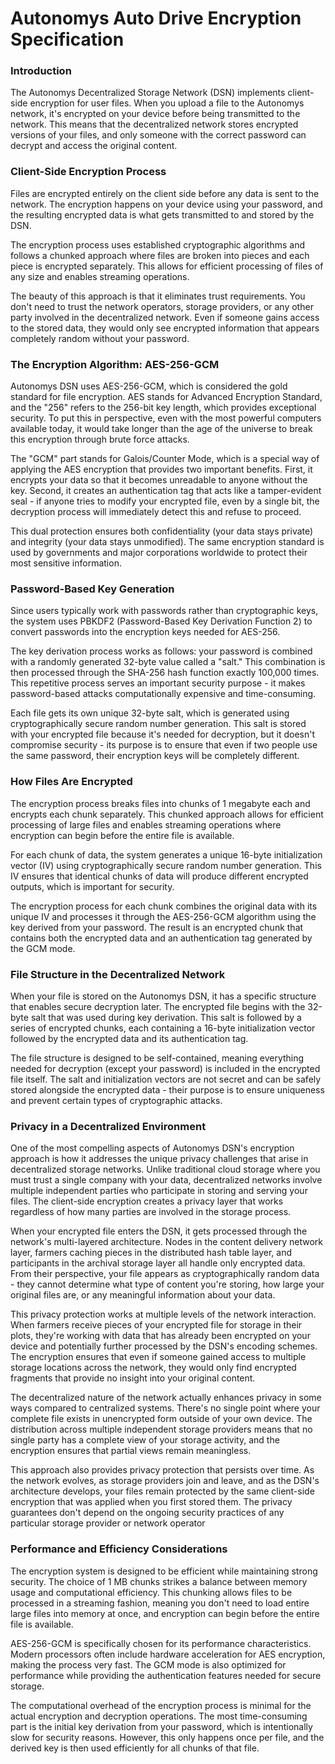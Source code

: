 # Autonomys Auto Drive Encryption Specification

### Introduction

The Autonomys Decentralized Storage Network (DSN) implements client-side encryption for user files. When you upload a file to the Autonomys network, it's encrypted on your device before being transmitted to the network. This means that the decentralized network stores encrypted versions of your files, and only someone with the correct password can decrypt and access the original content.

### Client-Side Encryption Process

Files are encrypted entirely on the client side before any data is sent to the network. The encryption happens on your device using your password, and the resulting encrypted data is what gets transmitted to and stored by the DSN.

The encryption process uses established cryptographic algorithms and follows a chunked approach where files are broken into pieces and each piece is encrypted separately. This allows for efficient processing of files of any size and enables streaming operations.

The beauty of this approach is that it eliminates trust requirements. You don't need to trust the network operators, storage providers, or any other party involved in the decentralized network. Even if someone gains access to the stored data, they would only see encrypted information that appears completely random without your password.

### The Encryption Algorithm: AES-256-GCM

Autonomys DSN uses AES-256-GCM, which is considered the gold standard for file encryption. AES stands for Advanced Encryption Standard, and the "256" refers to the 256-bit key length, which provides exceptional security. To put this in perspective, even with the most powerful computers available today, it would take longer than the age of the universe to break this encryption through brute force attacks.

The "GCM" part stands for Galois/Counter Mode, which is a special way of applying the AES encryption that provides two important benefits. First, it encrypts your data so that it becomes unreadable to anyone without the key. Second, it creates an authentication tag that acts like a tamper-evident seal - if anyone tries to modify your encrypted file, even by a single bit, the decryption process will immediately detect this and refuse to proceed.

This dual protection ensures both confidentiality (your data stays private) and integrity (your data stays unmodified). The same encryption standard is used by governments and major corporations worldwide to protect their most sensitive information.

### Password-Based Key Generation

Since users typically work with passwords rather than cryptographic keys, the system uses PBKDF2 (Password-Based Key Derivation Function 2) to convert passwords into the encryption keys needed for AES-256.

The key derivation process works as follows: your password is combined with a randomly generated 32-byte value called a "salt." This combination is then processed through the SHA-256 hash function exactly 100,000 times. This repetitive process serves an important security purpose - it makes password-based attacks computationally expensive and time-consuming.

Each file gets its own unique 32-byte salt, which is generated using cryptographically secure random number generation. This salt is stored with your encrypted file because it's needed for decryption, but it doesn't compromise security - its purpose is to ensure that even if two people use the same password, their encryption keys will be completely different.

### How Files Are Encrypted

The encryption process breaks files into chunks of 1 megabyte each and encrypts each chunk separately. This chunked approach allows for efficient processing of large files and enables streaming operations where encryption can begin before the entire file is available.

For each chunk of data, the system generates a unique 16-byte initialization vector (IV) using cryptographically secure random number generation. This IV ensures that identical chunks of data will produce different encrypted outputs, which is important for security.

The encryption process for each chunk combines the original data with its unique IV and processes it through the AES-256-GCM algorithm using the key derived from your password. The result is an encrypted chunk that contains both the encrypted data and an authentication tag generated by the GCM mode.

### File Structure in the Decentralized Network

When your file is stored on the Autonomys DSN, it has a specific structure that enables secure decryption later. The encrypted file begins with the 32-byte salt that was used during key derivation. This salt is followed by a series of encrypted chunks, each containing a 16-byte initialization vector followed by the encrypted data and its authentication tag.

The file structure is designed to be self-contained, meaning everything needed for decryption (except your password) is included in the encrypted file itself. The salt and initialization vectors are not secret and can be safely stored alongside the encrypted data - their purpose is to ensure uniqueness and prevent certain types of cryptographic attacks.

### Privacy in a Decentralized Environment

One of the most compelling aspects of Autonomys DSN's encryption approach is how it addresses the unique privacy challenges that arise in decentralized storage networks. Unlike traditional cloud storage where you must trust a single company with your data, decentralized networks involve multiple independent parties who participate in storing and serving your files. The client-side encryption creates a privacy layer that works regardless of how many parties are involved in the storage process.

When your encrypted file enters the DSN, it gets processed through the network's multi-layered architecture. Nodes in the content delivery network layer, farmers caching pieces in the distributed hash table layer, and participants in the archival storage layer all handle only encrypted data. From their perspective, your file appears as cryptographically random data - they cannot determine what type of content you're storing, how large your original files are, or any meaningful information about your data.

This privacy protection works at multiple levels of the network interaction. When farmers receive pieces of your encrypted file for storage in their plots, they're working with data that has already been encrypted on your device and potentially further processed by the DSN's encoding schemes. The encryption ensures that even if someone gained access to multiple storage locations across the network, they would only find encrypted fragments that provide no insight into your original content.

The decentralized nature of the network actually enhances privacy in some ways compared to centralized systems. There's no single point where your complete file exists in unencrypted form outside of your own device. The distribution across multiple independent storage providers means that no single party has a complete view of your storage activity, and the encryption ensures that partial views remain meaningless.

This approach also provides privacy protection that persists over time. As the network evolves, as storage providers join and leave, and as the DSN's architecture develops, your files remain protected by the same client-side encryption that was applied when you first stored them. The privacy guarantees don't depend on the ongoing security practices of any particular storage provider or network operator

### Performance and Efficiency Considerations

The encryption system is designed to be efficient while maintaining strong security. The choice of 1 MB chunks strikes a balance between memory usage and computational efficiency. This chunking allows files to be processed in a streaming fashion, meaning you don't need to load entire large files into memory at once, and encryption can begin before the entire file is available.

AES-256-GCM is specifically chosen for its performance characteristics. Modern processors often include hardware acceleration for AES encryption, making the process very fast. The GCM mode is also optimized for performance while providing the authentication features needed for secure storage.

The computational overhead of the encryption process is minimal for the actual encryption and decryption operations. The most time-consuming part is the initial key derivation from your password, which is intentionally slow for security reasons. However, this only happens once per file, and the derived key is then used efficiently for all chunks of that file.

